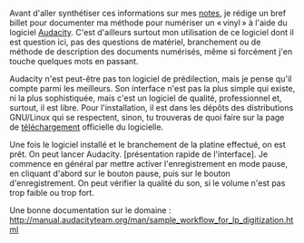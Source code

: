 Avant d'aller synthétiser ces informations sur mes [notes](/notes "le wiki d'id-libre.org"), je rédige un bref billet pour documenter ma méthode pour numériser un « vinyl » à l'aide du logiciel [Audacity](http://www.audacityteam.org/ "site officiel d'Audacity"). C'est d'ailleurs surtout mon utilisation de ce logiciel dont il est question ici, pas des questions de matériel, branchement ou de méthode de description des documents numérisés, même si forcément j'en touche quelques mots en passant.

Audacity n'est peut-être pas ton logiciel de prédilection, mais je pense qu'il compte parmi les meilleurs. Son interface n'est pas la plus simple qui existe, ni la plus sophistiquée, mais c'est un logiciel de qualité, professionnel et, surtout, il est libre. Pour l'installation, il est dans les dépôts des distributions GNU/Linux qui se respectent, sinon, tu trouveras de quoi faire sur la page de [téléchargement](http://www.audacityteam.org/download/ "Page de téléchargement officielle d'Audacity") officielle du logicielle.

Une fois le logiciel installé et le branchement de la platine effectué, on est prêt. On peut lancer Audacity. [présentation rapide de l'interface]. Je commence en général par mettre activer l'enregistrement en mode pause, en cliquant d'abord sur le bouton pause, puis sur le bouton d'enregistrement. On peut vérifier la qualité du son, si le volume n'est pas trop faible ou trop fort. 

Une bonne documentation sur le domaine : http://manual.audacityteam.org/man/sample_workflow_for_lp_digitization.html
